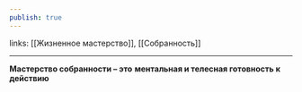 ```yaml
---
publish: true
---
```

links: [[Жизненное мастерство]], [[Собранность]]

---

**Мастерство собранности – это** **ментальная и телесная готовность к действию**